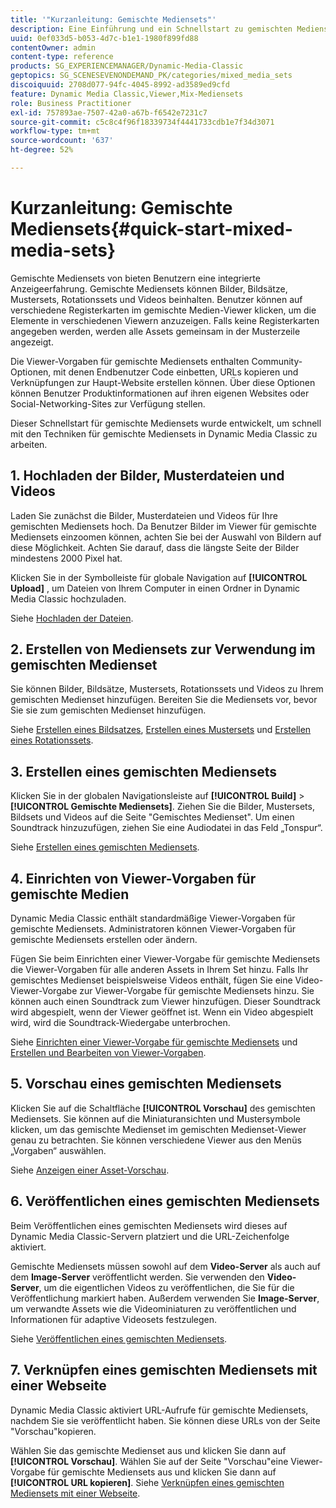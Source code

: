 ```yaml
---
title: '"Kurzanleitung: Gemischte Mediensets"'
description: Eine Einführung und ein Schnellstart zu gemischten Mediensets, damit Sie schnell arbeiten können.
uuid: 0ef033d5-b053-4d7c-b1e1-1980f899fd88
contentOwner: admin
content-type: reference
products: SG_EXPERIENCEMANAGER/Dynamic-Media-Classic
geptopics: SG_SCENESEVENONDEMAND_PK/categories/mixed_media_sets
discoiquuid: 2708d077-94fc-4045-8992-ad3589ed9cfd
feature: Dynamic Media Classic,Viewer,Mix-Mediensets
role: Business Practitioner
exl-id: 757893ae-7507-42a0-a67b-f6542e7231c7
source-git-commit: c5c8c4f96f18339734f4441733cdb1e7f34d3071
workflow-type: tm+mt
source-wordcount: '637'
ht-degree: 52%

---
```


# Kurzanleitung: Gemischte Mediensets{#quick-start-mixed-media-sets}

Gemischte Mediensets von bieten Benutzern eine integrierte Anzeigeerfahrung. Gemischte Mediensets können Bilder, Bildsätze, Mustersets, Rotationssets und Videos beinhalten. Benutzer können auf verschiedene Registerkarten im gemischte Medien-Viewer klicken, um die Elemente in verschiedenen Viewern anzuzeigen. Falls keine Registerkarten angegeben werden, werden alle Assets gemeinsam in der Musterzeile angezeigt.

Die Viewer-Vorgaben für gemischte Mediensets enthalten Community-Optionen, mit denen Endbenutzer Code einbetten, URLs kopieren und Verknüpfungen zur Haupt-Website erstellen können. Über diese Optionen können Benutzer Produktinformationen auf ihren eigenen Websites oder Social-Networking-Sites zur Verfügung stellen.

Dieser Schnellstart für gemischte Mediensets wurde entwickelt, um schnell mit den Techniken für gemischte Mediensets in Dynamic Media Classic zu arbeiten.

## 1. Hochladen der Bilder, Musterdateien und Videos

Laden Sie zunächst die Bilder, Musterdateien und Videos für Ihre gemischten Mediensets hoch. Da Benutzer Bilder im Viewer für gemischte Mediensets einzoomen können, achten Sie bei der Auswahl von Bildern auf diese Möglichkeit. Achten Sie darauf, dass die längste Seite der Bilder mindestens 2000 Pixel hat.

Klicken Sie in der Symbolleiste für globale Navigation auf **[!UICONTROL Upload]** , um Dateien von Ihrem Computer in einen Ordner in Dynamic Media Classic hochzuladen.

Siehe [Hochladen der Dateien](uploading-files.md#uploading-your-files).

## 2. Erstellen von Mediensets zur Verwendung im gemischten Medienset

Sie können Bilder, Bildsätze, Mustersets, Rotationssets und Videos zu Ihrem gemischten Medienset hinzufügen. Bereiten Sie die Mediensets vor, bevor Sie sie zum gemischten Medienset hinzufügen.

Siehe [Erstellen eines Bildsatzes](creating-image-set.md#creating-an-image-set), [Erstellen eines Mustersets](creating-swatch-set.md#creating-a-swatch-set) und [Erstellen eines Rotationssets](creating-spin-set.md#creating-a-spin-set).

## 3. Erstellen eines gemischten Mediensets

Klicken Sie in der globalen Navigationsleiste auf **[!UICONTROL Build]** > **[!UICONTROL Gemischte Mediensets]**. Ziehen Sie die Bilder, Mustersets, Bildsets und Videos auf die Seite &quot;Gemischtes Medienset&quot;. Um einen Soundtrack hinzuzufügen, ziehen Sie eine Audiodatei in das Feld „Tonspur“. 

Siehe [Erstellen eines gemischten Mediensets](creating-mixed-media-set.md#creating-a-mixed-media-set).

## 4. Einrichten von Viewer-Vorgaben für gemischte Medien

Dynamic Media Classic enthält standardmäßige Viewer-Vorgaben für gemischte Mediensets. Administratoren können Viewer-Vorgaben für gemischte Mediensets erstellen oder ändern.

Fügen Sie beim Einrichten einer Viewer-Vorgabe für gemischte Mediensets die Viewer-Vorgaben für alle anderen Assets in Ihrem Set hinzu. Falls Ihr gemischtes Medienset beispielsweise Videos enthält, fügen Sie eine Video-Viewer-Vorgabe zur Viewer-Vorgabe für gemischte Mediensets hinzu. Sie können auch einen Soundtrack zum Viewer hinzufügen. Dieser Soundtrack wird abgespielt, wenn der Viewer geöffnet ist. Wenn ein Video abgespielt wird, wird die Soundtrack-Wiedergabe unterbrochen. 

Siehe [Einrichten einer Viewer-Vorgabe für gemischte Mediensets](setting-mixed-media-set-viewer.md#setting-up-a-mixed-media-set-viewer-preset) und [Erstellen und Bearbeiten von Viewer-Vorgaben](application-setup.md#adding-and-editing-viewer-presets).

## 5. Vorschau eines gemischten Mediensets

Klicken Sie auf die Schaltfläche **[!UICONTROL Vorschau]** des gemischten Mediensets. Sie können auf die Miniaturansichten und Mustersymbole klicken, um das gemischte Medienset im gemischten Medienset-Viewer genau zu betrachten. Sie können verschiedene Viewer aus den Menüs „Vorgaben“ auswählen. 

Siehe [Anzeigen einer Asset-Vorschau](previewing-asset.md#previewing-an-asset).

## 6. Veröffentlichen eines gemischten Mediensets

Beim Veröffentlichen eines gemischten Mediensets wird dieses auf Dynamic Media Classic-Servern platziert und die URL-Zeichenfolge aktiviert.

Gemischte Mediensets müssen sowohl auf dem **Video-Server** als auch auf dem **Image-Server** veröffentlicht werden. Sie verwenden den **Video-Server**, um die eigentlichen Videos zu veröffentlichen, die Sie für die Veröffentlichung markiert haben. Außerdem verwenden Sie **Image-Server**, um verwandte Assets wie die Videominiaturen zu veröffentlichen und Informationen für adaptive Videosets festzulegen.

Siehe [Veröffentlichen eines gemischten Mediensets](publishing-mixed-media-set.md#publishing-a-mixed-media-set).

## 7. Verknüpfen eines gemischten Mediensets mit einer Webseite

Dynamic Media Classic aktiviert URL-Aufrufe für gemischte Mediensets, nachdem Sie sie veröffentlicht haben. Sie können diese URLs von der Seite &quot;Vorschau&quot;kopieren.

Wählen Sie das gemischte Medienset aus und klicken Sie dann auf **[!UICONTROL Vorschau]**. Wählen Sie auf der Seite &quot;Vorschau&quot;eine Viewer-Vorgabe für gemischte Mediensets aus und klicken Sie dann auf **[!UICONTROL URL kopieren]**. Siehe [Verknüpfen eines gemischten Mediensets mit einer Webseite](linking-mixed-media-set-web.md#linking-a-mixed-media-set-to-a-web-page).
